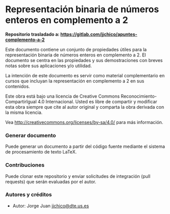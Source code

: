 # Representación binaria de números enteros en complemento a 2 #

**Repositorio trasladado a: https://gitlab.com/jjchico/apuntes-complemento-a-2**

Este documento contiene un conjunto de propiedades útiles para la representación binaria de números enteros en complemento a 2. El documento se centra en las propiedades y sus demostraciones con breves notas sobre sus aplicaciones y/o utilidad.

La intención de este documento es servir como material complementario en cursos que incluyan la representación en complemento a 2 en sus contenidos.

Este obra está bajo una licencia de Creative Commons Reconocimiento-CompartirIgual 4.0 Internacional. Usted es libre de compartir y modificar esta obra siempre que cite al autor original y comparta la obra derivada con la misma licencia.

Vea http://creativecommons.org/licenses/by-sa/4.0/ para más información.

### Generar documento ###

Puede generar un documento a partir del código fuente mediante el sistema de procesamiento de texto LaTeX.

### Contribuciones ###

Puede clonar este repositorio y enviar solicitudes de integración (pull requests) que serán evaluadas por el autor.

### Autores y créditos ###

* Autor: Jorge Juan <jjchico@dte.us.es>
